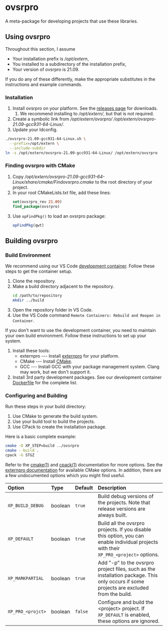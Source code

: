 # ovsrpro

A meta-package for developing projects that use these libraries.

## Using ovsrpro

Throughout this section, I assume

- Your installation prefix is */opt/extern*,
- You installed to a subdirectory of the installation prefix,
- Your version of ovsrpro is 21.09.

If you do any of these differently, make the appropriate substitutes in the instructions and example commands.

### Installation

1. Install ovsrpro on your platform. See the [releases page](https://github.com/distributePro/ovsrpro/releases) for downloads.
   1. We recommend installing to */opt/extern/*, but that is not required.
1. Create a symbolic link from */opt/extern/ovsrpro/* */opt/extern/ovsrpro-21.09-gcc931-64-Linux/*.
1. Update your ldconfig.

```bash
./ovsrpro-21.09-gcc931-64-Linux.sh \
  --prefix=/opt/extern \
  --include-subdir
ln -s /opt/extern/ovsrpro-21.09-gcc931-64-Linux/ /opt/extern/ovsrpro
```

### Finding ovsrpro with CMake

1. Copy */opt/extern/ovsrpro-21.09-gcc931-64-Linux/share/cmake/Findovsrpro.cmake* to the root directory of your project.
1. In your root CMakeLists.txt file, add these lines:
   ```cmake
   set(ovsrpro_rev 21.09)
   find_package(ovsrpro)
   ```
1. Use `opFindPkg()` to load an ovsrpro package:
   ```cmake
   opFindPkg(qwt)
   ```

## Building ovsrpro

### Build Environment

We recommend using our VS Code [development container](https://code.visualstudio.com/docs/remote/containers).
Follow these steps to get the container setup.

1. Clone the repository.
1. Make a build directory adjacent to the repository.
   ```bash
   cd /path/to/repository
   mkdir ../build
   ```
1. Open the repository folder in VS Code.
1. Use the VS Code command `Remote Containers: Rebuild and Reopen in Container`.

If you don't want to use the development container, you need to maintain your own build environment.
Follow these instructions to set up your system.

1. Install these tools:
   - externpro --- Install [externpro](https://github.com/distributePro/externpro) for your platform.
   - CMake --- Install [CMake](https://cmake.org/download/).
   - GCC --- Install GCC with your package management system. Clang may work, but we don't support it.
1. Install 3rd party development packages. See our development container [Dockerfile](.devcontainer/Dockerfile) for the complete list.

### Configuring and Building

Run these steps in your build directory:

1. Use CMake to generate the build system.
1. Use your build tool to build the projects.
1. Use CPack to create the installation package.

Here is a basic complete example:

```bash
cmake -D XP_STEP=build ../ovsrpro
cmake --build .
cpack -G STGZ
```

Refer to the [cmake(1)](https://cmake.org/cmake/help/latest/manual/cmake.1.html) and [cpack(1)](https://cmake.org/cmake/help/latest/manual/cpack.1.html) documentation for more options.
See the [externpro documentation](https://github.com/distributePro/externpro/blob/master/README.md) for available CMake options.
In addition, there are a few undocumented options which you might find useful.

| Option | Type | Default | Description |
|:---|:---|:---|:---|
| `XP_BUILD_DEBUG` | boolean | `true` | Build debug versions of the projects. Note that release versions are always built. |
| `XP_DEFAULT` | boolean | `true` | Build all the ovsrpro projects. If you disable this option, you can enable individual projects with their `XP_PRO_<project>` options. |
| `XP_MARKPARTIAL` | boolean | `true` | Add "-p" to the ovsrpro project files, such as the installation package. This only occurs if some projects are excluded from the build. |
| `XP_PRO_<projct>` | boolean | `false` | Configure and build the \<project\> project. If `XP_DEFAULT` is enabled, these options are ignored. |
